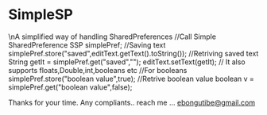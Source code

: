 # SimpleSP
\nA simplified way of handling SharedPreferences
//Call Simple SharedPreference
    SSP simplePref;
//Saving text
    simplePref.store("saved",editText.getText().toString());
//Retriving saved text
    String getIt = simplePref.get("saved","");
    editText.setText(getIt);
// It also supports floats,Double,int,booleans etc
//For booleans
simplePref.store("boolean value",true);
//Retrive boolean value
boolean v = simplePref.get("boolean value",false);

Thanks for your time.
Any compliants.. reach me ... ebongutibe@gmail.com
